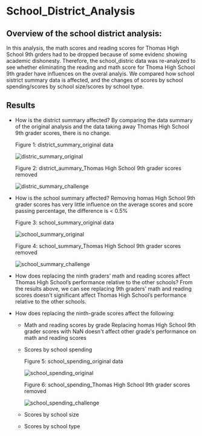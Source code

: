 # School_District_Analysis

## Overview of the school district analysis:
  In this analysis, the math scores and reading scores for Thomas High School 9th grders had to be dropped because of some evidenc showing academic dishonesty. Therefore, the school_distric data was re-analyzed to see whether eliminating the reading and math score for Thoma High School 9th grader have influences on the overal analyis. We compared how school sistrict summary data is affected, and the changes of scores by school spending/scores by school size/scores by school type.  

## Results
  - How is the district summary affected? 
    By comparing the data summary of the original analysis and the data taking away Thomas High School 9th grader scores, there is no change. 
    
    Figure 1: district_summary_original data
    
    ![distric_summary_original](https://user-images.githubusercontent.com/90361056/137825734-0c48417b-01a5-4a78-b845-047dde3796fd.PNG)

    Figure 2: district_aummary_Thomas High School 9th grader scores removed
    
    ![distric_summary_challenge](https://user-images.githubusercontent.com/90361056/137825764-848606fa-bf7b-4706-b6e8-9151d4f646d3.PNG)


- How is the school summary affected?
    Removing homas High School 9th grader scores has very little influence on the average scores and score passing percentage, the difference is < 0.5%
    
    Figure 3: school_summary_original data
    
    ![school_summary_original](https://user-images.githubusercontent.com/90361056/137825569-1d001468-bbb9-41f6-b149-f46eb58e18af.PNG)

    Figure 4: school_summary_Thomas High School 9th grader scores removed
    
    ![school_summary_challenge](https://user-images.githubusercontent.com/90361056/137826457-cd028820-be3d-40e5-a381-5e8e2ca7e3d8.PNG)

- How does replacing the ninth graders’ math and reading scores affect Thomas High School’s performance relative to the other schools?
    From the results above, we can see replacing 9th graders' math and reading scores doesn't significant affect Thomas High School’s performance relative to the other schools.
    
- How does replacing the ninth-grade scores affect the following:
  * Math and reading scores by grade
    Replacing homas High School 9th grader scores with NaN doesn't affect other grade's performance on math and reading scores
  
  * Scores by school spending
  
    Figure 5: school_spending_original data
    
    ![school_spending_original](https://user-images.githubusercontent.com/90361056/137828335-8ca0c4c7-efc9-4e04-b75a-f940df408a57.PNG)

    Figure 6: school_spending_Thomas High School 9th grader scores removed

    ![school_spending_challenge](https://user-images.githubusercontent.com/90361056/137828472-1430b8c9-14ba-4e70-8179-c072479fc9cd.PNG)

  * Scores by school size
  * Scores by school type
